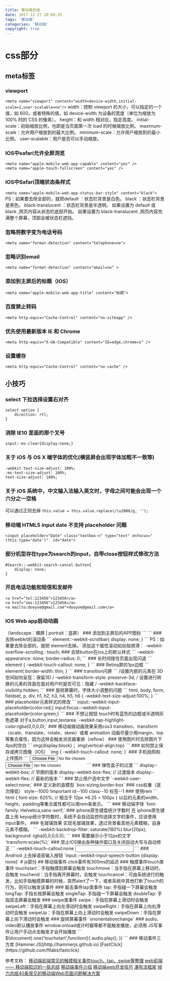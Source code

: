 ```yaml
---
title: 移动端总结
date: 2017-12-27 20:09:35
tags: '移动端'
categories: '移动端'
copyright: true
---
```

#	css部分
##	meta标签
###	viewport
`<meta name="viewport" content="width=device-width,initial-scale=1,user-scalable=no"/>`
	width：控制 viewport 的大小，可以指定的一个值，如 600，或者特殊的值，如 device-width 为设备的宽度（单位为缩放为 100% 时的 CSS 的像素）。
	height：和 width 相对应，指定高度。
	initial-scale：初始缩放比例，也即是当页面第一次 load 的时候缩放比例。
	maximum-scale：允许用户缩放到的最大比例。
	minimum-scale：允许用户缩放到的最小比例。
	user-scalable：用户是否可以手动缩放。
###	IOS中safari允许全屏浏览
```
<meta name="apple-mobile-web-app-capable" content="yes" />
<meta name="apple-touch-fullscreen" content="yes" />
```	
###	IOS中Safari顶端状态条样式
`<meta name="apple-mobile-web-app-status-bar-style" content="black">`
PS：如果要去除全部的，就把default ：状态栏背景是白色。
black ：状态栏背景是黑色。
black-translucent ：状态栏背景是半透明。 如果设置为 default 或 black ,网页内容从状态栏底部开始。
如果设置为 black-translucent ,网页内容充满整个屏幕，顶部会被状态栏遮挡。
###	忽略将数字变为电话号码
`<meta name="format-detection" content="telephone=no">`
###	忽略识别email
`<meta name="format-detection" content="email=no" >`
###	添加到主屏后的标题（IOS）
`<meta name="apple-mobile-web-app-title" content="标题">`
###	百度禁止转码
`<meta http-equiv="Cache-Control" content="no-siteapp" />`
###	优先使用最新版本 IE 和 Chrome
`<meta http-equiv="X-UA-Compatible" content="IE=edge,chrome=1" />`
###	设置缓存
`<meta http-equiv="Cache-Control" content="no-cache" />`
##	小技巧
###	select 下拉选择设置右对齐
```
select option {
	direction: rtl;
}
```
###	消除 IE10 里面的那个叉号
`input:-ms-clear{display:none;}`
###	关于 iOS 与 OS X 端字体的优化(横竖屏会出现字体加粗不一致等)
```
-webkit-text-size-adjust: 100%;
-ms-text-size-adjust: 100%;
text-size-adjust: 100%;
```
###	关于 iOS 系统中，中文输入法输入英文时，字母之间可能会出现一个六分之一空格
可以通过正则去掉
`this.value = this.value.replace(/\u2006/g, '');`
###	移动端 HTML5 input date 不支持 placeholder 问题
`<input placeholder="Date" class="textbox-n" type="text" onfocus="(this.type='date')"  id="date">`
###	部分机型存在type为search的input，自带close按钮样式修改方法
```
#Search::-webkit-search-cancel-button{
	display: none;  
}
```
###	开启电话功能和短信和发邮件
```
<a href="tel:123456">123456</a>
<a href="sms:123456">123456</a> 
<a mailto:dooyoe@gmail.com">dooyoe@gmail.com</a>
```
###	IOS Web app启动动画
<link href="apple-touch-startup-image-320x460.png" media="(device-width: 320px)" rel="apple-touch-startup-image">
<link href="apple-touch-startup-image-640x960.png" media="(device-width: 320px) and (-webkit-device-pixel-ratio: 2)" rel="apple-touch-startup-image">
<link href="apple-touch-startup-image-768x1004.png" media="(device-width: 768px) and (orientation: portrait)" rel="apple-touch-startup-image">
<link href="apple-touch-startup-image-748x1024.png" media="(device-width: 768px) and (orientation: landscape)" rel="apple-touch-startup-image">
<link href="apple-touch-startup-image-1536x2008.png" media="(device-width: 1536px) and (orientation: portrait) and (-webkit-device-pixel-ratio: 2)" rel="apple-touch-startup-image">
<link href="apple-touch-startup-image-2048x1496.png" media="(device-width: 1536px)  and (orientation: landscape) and (-webkit-device-pixel-ratio: 2)" rel="apple-touch-startup-image">
（landscape：横屏 | portrait：竖屏）
###	添加到主屏后的APP图标
```
<!-- 设计原图 --> 
<link href="short_cut_114x114.png" rel="apple-touch-icon-precomposed"> 
<!-- 添加高光效果 --> 
<link href="short_cut_114x114.png" rel="apple-touch-icon">
```
###	去除webkit的滚动条
```
element::-webkit-scrollbar{
	display: none;
}	
```
PS：如果要去除全部的，就把 element去掉。
	添加这个属性滚动如丝般顺滑： -webkit-overflow-scrolling : touch;
###	去除button在ios上的默认样式
```	
-webkit-appearance: none;
border-radius: 0; 
```
###	长时间按住页面出现闪退
```
element {
	-webkit-touch-callout: none;
}
```
###	Retina屏的1px边框
```
element{
	border-width: thin;
}
```
###	transition闪屏
```
/设置内嵌的元素在 3D 空间如何呈现：保留3D /
-webkit-transform-style: preserve-3d;
/ 设置进行转换的元素的背面在面对用户时是否可见：隐藏 /
-webkit-backface-visibility:hidden;
```
###	旋转屏幕时，字体大小调整的问题
```
html, body, form, fieldset, p, div, h1, h2, h3, h4, h5, h6 {
	-webkit-text-size-adjust:100%;
}
```
###	placeholder元素样式的修改
```
input::-webkit-input-placeholder{color:red;}
input:focus::-webkit-input-placeholder{color:green;}
```
###	不想让按钮 touch时有蓝色的边框或半透明灰色遮罩
对于a,button,input,textarea
`-webkit-tap-highlight-color:rgba(0,0,0,0);`
###	移动端做动画效果采用css3
transition、transform（scale、translate、rotate、skew）或者 animation
动画尽量少用margin、top等集合属性，因为这样会触发浏览器重排（reflow）
###	使用图片时去除图片下4px的空白
```
img{display:block}；
img{vertical-align:top}
```
###	如何禁止保存或拷贝图像（IOS）
`img { -webkit-touch-callout: none; }`
###	手机拍照和上传图片
```
<!-- 选择照片 --> 
<input type=file accept="image/*"> 
<!-- 选择视频 --> 
<input type=file accept="video/*">
```
###	弹性盒子的过渡
```
display:-webkit-box; // 早期的版本
display:-webkit-box-flex; // 过渡版本
display:-webkit-flex; // 最新的版本
```
###	禁止用户选中文字 
`-webkit-user-select:none;`
###	定义新的盒模型
`box-sizing:border-box`
###	css权重（逐次降低）
	style--1000
	!important
	id--100
	class--10
	标签--1
###	使用rem
```
html {
	font-size: 625%; // 相当于 12px *6.25 = 100px
}
以后的元素的width、height、padding等集合属性都可以用rem来表示。
```		
###	移动端字体
`font-family: Helvetica,sans-serif;`
###	iphone原生键盘统计字数时
在 iphone原生键盘上用 keyup统计字符数时，系统不会自动监控你选择文字的事件，应该使用input事件。
###	毛玻璃效果
实现毛玻璃效果，透过背景看其他元素模糊，自身元素不模糊。
```
-webkit-backdrop-filter: saturate(180%) blur(20px);
background: rgba(0,0,0,0.5);
```
###	需要展示小于12px的文字
`transform:scale(%);`
###	禁止IOS弹出各种操作窗口及关闭自动大写与自动修正
```
-webkit-touch-callout:none
<input type="text" autocapitalize="off" autocorrect="off"/>
```
###	Andriod 上去掉语音输入按钮
`input::-webkit-input-speech-button {display: none}`
#	js部分
##	移动端事件
click事件有300ms的延迟
###	触摸事件touch类事件
touchstart：手指触摸到屏幕会触发
touchmove：当手指在屏幕上移动时，会触发
touchend：当手指离开屏幕时，会触发
touchcancel：可由系统进行的触发，比如手指触摸屏幕的时候，突然alert了一下，或者系统中其他打断了touch的行为，则可以触发该事件
###	敲击事件tap类事件
tap: 手指碰一下屏幕会触发
longTap: 手指长按屏幕会触发
singleTap: 手指碰一下屏幕会触发
doubleTap: 手指双击屏幕会触发
###	swipe类事件
swipe：手指在屏幕上滑动时会触发
swipeLeft：手指在屏幕上向左滑动时会触发
swipeRight：手指在屏幕上向右滑动时会触发
swipeUp：手指在屏幕上向上滑动时会触发
swipeDown：手指在屏幕上向下滑动时会触发
###	旋转屏幕事件
`onorientationchange`	
###	audio、video默认播放事件
window.onload或计时器等都不能触发播放，必须用 JS写事件让用户手动点击触发才会开始播放
```
$(document).one('touchstart',function(){
    audio.play();
})
```
###	移动事件三方库
[Hammer.JS](http://hammerjs.github.io)
[FastClick](https://github.com/ftlabs/fastclick)

参考文档：
	[移动端前端常见的触摸相关事件touch、tap、swipe等整理](https://www.cnblogs.com/imwtr/p/5882166.html)
	[web前端 —— 移动端知识的一些总结](http://mp.weixin.qq.com/s/KpRaX4gPnqvadIZijSmYSQ)
	[移动端事件介绍](http://web.jobbole.com/85132/)
	[移动端web开发技巧](http://www.imooc.com/article/1115)
	[瀑布流框架](https://masonry.desandro.com/)
	[倾力总结40条常见的移动端Web页面问题解决方案](http://www.jb51.net/article/84973.htm)



